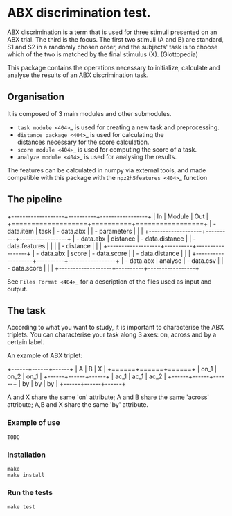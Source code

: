 ABX discrimination test.
===

ABX discrimination is a term that is used for three stimuli presented on an
ABX trial. The third is the focus. The first two stimuli (A and B) are
standard, S1 and S2 in a randomly chosen order, and the subjects' task is to
choose which of the two is matched by the final stimulus (X). (Glottopedia)

This package contains the operations necessary to initialize, calculate and
analyse the results of an ABX discrimination task.

Organisation
------------
It is composed of 3 main modules and other submodules.

- `task module <404>`_ is used for creating a new task and preprocessing.
- `distance package <404>`_ is used for calculating the\
    distances necessary for the score calculation.
- `score module <404>`_ is used for computing the score of a task.
- `analyze module <404>`_ is used for analysing the results.

The features can be calculated in numpy via external tools, and made
compatible with this package with the `npz2h5features <404>`_ function

The pipeline
------------

+-------------------+----------+-----------------+
| In                | Module   | Out             |
+===================+==========+=================+
| - data.item       | task     | - data.abx      |
| - parameters      |          |                 |
+-------------------+----------+-----------------+
| - data.abx        | distance | - data.distance |
| - data.features   |          |                 |
| - distance        |          |                 |
+-------------------+----------+-----------------+
| - data.abx        | score    | - data.score    |
| - data.distance   |          |                 |
+-------------------+----------+-----------------+
| - data.abx        | analyse  | - data.csv      |
| - data.score      |          |                 |
+-------------------+----------+-----------------+

See `Files Format <404>`_ for a description of the files used as
input and output.

The task
--------

According to what you want to study, it is important to characterise the ABX
triplets. You can characterise your task along 3 axes: on, across and by a
certain label.

An example of ABX triplet:

+------+------+------+
|  A   |  B   |  X   |
+======+======+======+
| on_1 | on_2 | on_1 |
+------+------+------+
| ac_1 | ac_1 | ac_2 |
+------+------+------+
| by   | by   | by   |
+------+------+------+

A and X share the same 'on' attribute; A and B share the same 'across'
attribute; A,B and X share the same 'by' attribute.

### Example of use

	TODO

### Installation

	make
	make install

### Run the tests

	make test